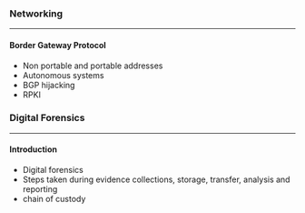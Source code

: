 ### Networking
---------------------------------------------------------------------------------------------------------------------------------------------------------------------
#### Border Gateway Protocol
- Non portable and portable addresses
- Autonomous systems
- BGP hijacking
- RPKI 


### Digital Forensics
---------------------------------------------------------------------------------------------------------------------------------------------------------------------
#### Introduction
- Digital forensics
- Steps taken during evidence collections, storage, transfer, analysis and reporting
- chain of custody 
